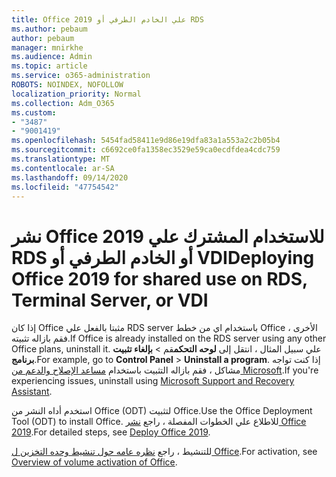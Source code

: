 ```yaml
---
title: Office 2019 علي الخادم الطرفي أو RDS
ms.author: pebaum
author: pebaum
manager: mnirkhe
ms.audience: Admin
ms.topic: article
ms.service: o365-administration
ROBOTS: NOINDEX, NOFOLLOW
localization_priority: Normal
ms.collection: Adm_O365
ms.custom:
- "3487"
- "9001419"
ms.openlocfilehash: 5454fad58411e9d86e19dfa83a1a553a2c2b05b4
ms.sourcegitcommit: c6692ce0fa1358ec3529e59ca0ecdfdea4cdc759
ms.translationtype: MT
ms.contentlocale: ar-SA
ms.lasthandoff: 09/14/2020
ms.locfileid: "47754542"
---
```

# <a name="deploying-office-2019-for-shared-use-on-rds-terminal-server-or-vdi"></a><span data-ttu-id="1610e-102">نشر Office 2019 للاستخدام المشترك علي RDS أو الخادم الطرفي أو VDI</span><span class="sxs-lookup"><span data-stu-id="1610e-102">Deploying Office 2019 for shared use on RDS, Terminal Server, or VDI</span></span>

<span data-ttu-id="1610e-103">إذا كان Office مثبتا بالفعل علي RDS server باستخدام اي من خطط Office الأخرى ، فقم بازاله تثبيته.</span><span class="sxs-lookup"><span data-stu-id="1610e-103">If Office is already installed on the RDS server using any other Office plans, uninstall it.</span></span> <span data-ttu-id="1610e-104">علي سبيل المثال ، انتقل إلى **لوحه التحكم**قم  >  **بإلغاء تثبيت برنامج**.</span><span class="sxs-lookup"><span data-stu-id="1610e-104">For example, go to **Control Panel** > **Uninstall a program**.</span></span> <span data-ttu-id="1610e-105">إذا كنت تواجه مشاكل ، فقم بازاله التثبيت باستخدام [مساعد الإصلاح والدعم من Microsoft](https://aka.ms/SARA-OfficeUninstall-Alchemy).</span><span class="sxs-lookup"><span data-stu-id="1610e-105">If you're experiencing issues, uninstall using [Microsoft Support and Recovery Assistant](https://aka.ms/SARA-OfficeUninstall-Alchemy).</span></span> 

<span data-ttu-id="1610e-106">استخدم أداه النشر من Office (ODT) لتثبيت Office.</span><span class="sxs-lookup"><span data-stu-id="1610e-106">Use the Office Deployment Tool (ODT) to install Office.</span></span> <span data-ttu-id="1610e-107">للاطلاع علي الخطوات المفصلة ، راجع [نشر Office 2019](https://docs.microsoft.com/deployoffice/office2019/deploy).</span><span class="sxs-lookup"><span data-stu-id="1610e-107">For detailed steps, see [Deploy Office 2019](https://docs.microsoft.com/deployoffice/office2019/deploy).</span></span>

<span data-ttu-id="1610e-108">للتنشيط ، راجع [نظره عامه حول تنشيط وحده التخزين ل Office](https://docs.microsoft.com/deployoffice/vlactivation/plan-volume-activation-of-office).</span><span class="sxs-lookup"><span data-stu-id="1610e-108">For activation, see [Overview of volume activation of Office](https://docs.microsoft.com/deployoffice/vlactivation/plan-volume-activation-of-office).</span></span>